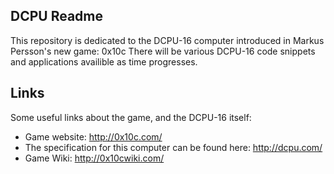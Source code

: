 ## DCPU Readme
This repository is dedicated to the DCPU-16 computer introduced in Markus Persson's new game: 0x10c
There will be various DCPU-16 code snippets and applications availible as time progresses.


## Links
Some useful links about the game, and the DCPU-16 itself:

- Game website: http://0x10c.com/
- The specification for this computer can be found here: http://dcpu.com/
- Game Wiki: http://0x10cwiki.com/
